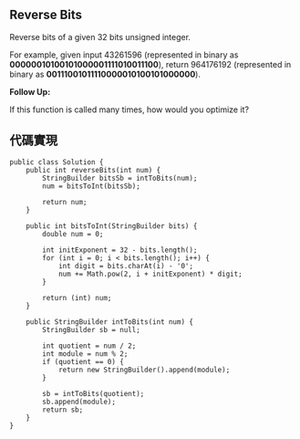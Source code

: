 ## Reverse Bits

Reverse bits of a given 32 bits unsigned integer.

For example, given input 43261596 (represented in binary as **00000010100101000001111010011100**), return 964176192 (represented in binary as **00111001011110000010100101000000**).

**Follow Up:**

If this function is called many times, how would you optimize it?

## 代碼實現

```
public class Solution {
    public int reverseBits(int num) {
        StringBuilder bitsSb = intToBits(num);
        num = bitsToInt(bitsSb);

        return num;
    }

    public int bitsToInt(StringBuilder bits) {
        double num = 0;

        int initExponent = 32 - bits.length();
        for (int i = 0; i < bits.length(); i++) {
            int digit = bits.charAt(i) - '0';
            num += Math.pow(2, i + initExponent) * digit;
        } 

        return (int) num;
    }

    public StringBuilder intToBits(int num) {
        StringBuilder sb = null;

        int quotient = num / 2;
        int module = num % 2;
        if (quotient == 0) {
            return new StringBuilder().append(module);
        }

        sb = intToBits(quotient);
        sb.append(module);
        return sb;
    }
}
```

